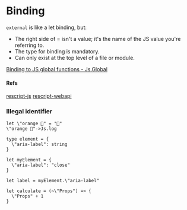 # Binding

`external` is like a let binding, but:
- The right side of = isn't a value; it's the name of the JS value you're referring to.
- The type for binding is mandatory.
- Can only exist at the top level of a file or module.

[Binding to JS global functions - Js.Global](https://rescript-lang.org/docs/manual/latest/api/js/global)

#### Refs
[rescript-js](https://github.com/bloodyowl/rescript-js)
[rescript-webapi](https://github.com/tinymce/rescript-webapi)

### Illegal identifier
```reasonml
let \"orange 🍊" = "🍊"
\"orange 🍊"->Js.log

type element = {
  \"aria-label": string
}

let myElement = {
  \"aria-label": "close"
}

let label = myElement.\"aria-label"

let calculate = (~\"Props") => {
  \"Props" + 1
}
```

